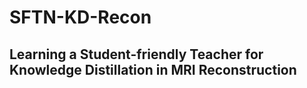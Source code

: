 # SFTN-KD-Recon
## Learning a Student-friendly Teacher for Knowledge Distillation in MRI Reconstruction
